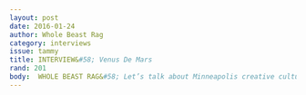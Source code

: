 ```yaml
---
layout: post 
date: 2016-01-24
author: Whole Beast Rag
category: interviews
issue: tammy
title: INTERVIEW&#58; Venus De Mars
rand: 201
body:  WHOLE BEAST RAG&#58; Let’s talk about Minneapolis creative culture.    VENUS DE MARS&#58; Yes, well, one of the difficult things that I’ve found that’s happened with me here—and probably because I’ve just been doing this for so long—but I’m not really a new story any longer. And I never got signed because well, because even though rock and roll seems like such a big risk taking institution; it’s not. All the people that would have signed us just did not want to take that risk. So we were getting ready to do this on our own but that…I worry that Minneapolis is not confident enough in itself to take the risk of new things and finding the story. I worry that our press is more of a follower. If you go to a big city like new york you’ll find some risk-taking going on in the press. Lots of reporters, investigators, reviewers want to find the next thing, want to find the story and want to write it. I worry that Minneapolis is more like…waiting until something’s really working and then we’ll do it…    WBR&#58; I think that’s a fair criticism.    VDM&#58; I don’t want to criticize it but it seems like that happens and I know that I do much better when I go out of town than I do here and I think people have kind of got jaded by other places &#91;laughs&#93; like wow, minneapolis is open to all these cool things and people “look at what you do, look at what you do” and I have to say “well not a lot of people really write about me.” &#91;laughs&#93;    WBR&#58; You know that’s interesting because I was thinking about questions to ask you and one of them was you know, how do you feel the landscape of minneapolis has affected you, how does it respond to your art? I mean, I have many thoughts about Minneapolis—that it seems to have a creative identity crisis at times.    VDM&#58; Well, I’ve been trying to figure that out and part of what i’ve done as an independent artist and musician in running my own record label, pretty much I’ve always tried to understand and figure out the puzzle and to know how to get the attention, how to get the art close, and this worked a lot, I’ve been able to get a lot of press. But it’s not very much anymore. One thing that’s happened is that the prominent genre is not what I do any longer. The prominent genre is hip hop and some of the poetry hip hop angle, too—that’s the major thing. That’s what gets the attention, what’s getting the most support. Which is totally reasonable and totally fine but what I think is going on with Minneapolis is that it’s a city that is not quite big enough to support other things in a more equal way. If you go to the next level, chicago or new york, it’s a little bit bigger so you’ve got more support across the different genres. You don’t just hone in on the most popular scene. And I would like Minnepaolis to do that but it doesn’t seem—it hasn’t reached that tipping point yet. It still seems to be going toward and supporting that, but I’m not really sure why. I’m not really sure.    WBR&#58; Do you think that’s a symptom of midwestern values?    VDM&#58; I don’t know. I mean I grew up in the midwest; I don’t feel that way.    WBR&#58; Yeah, you don’t seem to fit the midwestern mold.    VDM&#58; I don’t know how accurate that whole thing is. But I do think it might have to do, it might just have to do with size. And it might have to do with, in some way, it might have to do with our trying to play it safe. But I don’t know. I hesitate to criticize it because I like it here, I like living here. And I like—what I thought interesting is when I went out to new york—that’s the first place I brought my band to start establishing them—is that people out there will say what they think. If they hate it, you know they hate it. And if they like it, they’re going to go out of their way to let you know they like it, so it’s very transparent, everybody’s attitude is very transparent. So we went there and we’re very nice and you know, we’re not like being angry, not like cutting to the chase, just playing it easy, and we do our sound check and we’re not trying to show off, we’re just making sure everything works. And I remember it was at a place called Darma Hills–that’s where Squeezebox used to be, that’s where Hedwig came from—and they were the house band that did Squeezebox. And the guy that created Hedwig ran that band and he eventually got inspired and did this whole thing. But anyway, we did that, that night—that was one of the places we used to go, and the first time we went there and were working the sound man thought we were going to sound like shit. Because our sound check was so casual and so pulled back. He just didn’t expect anything. And that’s just our nature. He was expecting all of us positioning, and showing up all blah blah blah, transparency, and we’re all just like…we weren’t doing it. So he didn’t think anything was going to happen. And then we got up onstage and it was a whole different story. I mean, the horse head and the stilettos &#91;laughs&#93; and the pasties…and we’re just tearing into it and we’re knocking everybody over. It’s lights—we brought our whole stage show up there. Like crazy! And he talked to my tour manager who relocated later, he said “I did not think I would like this at all and this was one of the best shows I’ve seen in blah blah, you know?”    WBR&#58; That’s so great.    VDM&#58; And then, you know, after that when we went back he was always really nice to us and just totally understood us after that, you know, he wasn’t suspicious &#91;laughs&#93;. So I like that some of the things we do as midwesterners and I think—I value it.    WBR&#58; Well it sounds like you have—I don’t want to say you have enough—but you have people pulling for you elsewhere, which can maybe help balance times when it’s not so lonely here.    VDM&#58; Oh yeah. Well you find your support where you have to, and then you, well you figure out the real reason is that you’re doing it. When I was 18 I wanted to be a rock star. You know, I didn’t care about anything else. That’s all I wanted to do. So that was what I was going to do. And as it turned out, every time I had a chance at moving away from music, getting a real job, I just keep doing music, I keep making that turn. That movement. And you know, you go through your age changes and pretty soon you realize I’m too old to do anything else now. &#91;Laughs&#93; It didn’t quite turn out the way I thought it would. But I don’t really have an option anymore. So yeah. You find the reasons that you do music and for me right now it’s connecting with people and sharing what i’ve seen and it’s become an art form of expression really; it’s been communicating, exploring, sharing. Reconnecting. I really enjoy that. And I don’t care about being successful financially or having all of that publicity and that public attention, I’m happy doing what I’m doing. I’d like to make it a little easier for me to continue doing what I do so i’m not having to fall back on dumb freelancing that is just like, physically damaging to you. I’d rather spend my time working on my craft, working on some songwriting….so I’d like to at least get to that point…I don’t know, I’m not going to stop.    WBR&#58; It sounds like it would be impossible to stop. You talk about tragic inspiration.    VDM&#58; Yes.    WBR&#58; Would you talk more about that?    VDM&#58; Well I think the best songs come from the things that don’t work right. That messiness of life is what is so emotional, and I think it changes who you are. It molds who you are as you go through those times. It’s like when you create—it’s like when they made the samurai swords, you know, they have to fold it and fold it and fold it and stress it and stress it and heat it and cool it and blah blah blah…and if everything was easy you wouldn’t have much of anything of worth. But it’s that stressful time, it’s that tempering—how do you manage? How do you deal with it? What do you learn from that? Those are the things that are important and makes you who you are. So in the art world, in a creative world, that’s the important thing to pay attention to and work with and help other people see and maybe give them some insight. We ALL go through that path in life. Everyone.    WBR&#58; Definitely. I really like that metaphor of the samuarai sword you mentioned earlier. Probably one of the better ones I’ve heard that acknowledges the difficulties. &#91;Laughs&#93; Do you think some are better suited to dealing with those emotional ups and downs of the artistic life?    VDM&#58; This is one thing I think about people&#58; everyone can do anything they want. I don’t think anybody has any limitations. I know a lot of people say “oh I can’t draw…I can’t do that, you’re so talented.” Everybody can do anything they want. It’s a matter of how you get motivated to put the energy you need to accomplish what you’re trying to do. So people are more suited to that, but it’s not saying you can’t do it. People need to learn skills and techniques and you need to learn being able to handle your emotions so you don’t fly off the handle. You gotta learn how to cool down if you’re confronted with something so you can think. So we’ve all been there where we regret, we say “ah” and you gotta learn how to pull back. And I think everybody can do it. But everybody needs to learn their particular set of tools because we’re all different. You’ve got to have your own palette, your own tools, your resources to use and manage.    WBR&#58; Do you think artists get enough support from their communities?    VDM&#58; Oh, no. &#91;laughs&#93; I think some people do and some people don’t and I think it’s a popularity thing. I think people…it’s human nature, again, to want to be liked. And I think it’s human nature to want to jump on the successful mediums, the successful artist and be able to like and support the person who looks like the winner. And if you support the person that’s not going to win you look like the loser. No one wants to look like a loser. So I think there’s a struggle there. I do think there are a lot of venues and a lot of opportunity…but it’s on the artist to find their own internal support to weather all of the gaps in that support network. I think a community can, but it’s not responsible.    WBR&#58; I can agree with that. So how do you balance your artistic freedom and audience expectations, because that seems to be a returning theme?    VDM&#58; &#91;long silence&#93; I’m quiet because I’m thinking about what…right now, I just finished performing last night a duo show. It’s my drummer—actually my previous drummer, the drummer I had right before the one I have right now in the band—he, the one I worked with last night, he used to be my main drummer but then he had to stop and get life taken care of. But now he’s back and we’re working together again. But I just performed with just him and me. Without the full band—same songs, but without—a little different take, a little different delivery. A different performance. Locally, audience expectations is the full band—they want the full band, or not at all. &#91;laughs&#93; They don’t want to go unless it’s the full thing.    WBR&#58; That’s too bad. It sounds like an interesting arrangement.    VDM&#58; It is. And so what I did is we performed—we were at the Amsterdam—luckily, the other bands we’ve worked with, the one band had a vinyl release party and the others were—everybody was friendly, everybody was supporting each other, which I love. I hate when bands are like fighting it out—rock and roll’s full of that. So I really liked the atmosphere and it went from bluegrass to folk to folk rock and then us, kind of glam.    WBR&#58; Sounds rad.    VDM&#58; It was very fun. And I played a whole different audience than my normal audience because of that. They had heard about me, they knew about me and what I did but they’d never go out of their way to see. My regular audience was like “no, it’s no the full band, I’m not going” so I had none of my regular people there, they were not going to show up….I did one of the best shows I’ve done in a long time. It was a killer night and the sound was great; I felt so comfortable onstage, we both just loved it. This whole new audience of all age groups were buying my cds and stuff and supportive and the other bands loved it and were really happy to have worked with us, I loved that. It was just a wonderful night and—so there, I couldn’t have tried to go after audience expectations and just said, “well, I really shouldn’t do this show unless I do the full band” but I’m tired of doing the full band all the time, the same thing. I’m wanting to experiment and do something different. But balancing it—you just have to do it. You have to just want to do it. Just take what happens. So I don’t try to balance it really. I just do what I do and let the audience find…find me. That’s my answer.    WBR&#58; &#91;laughs&#93; I like that. So I guess I have two sort of intertwined questions. And the larger one is&#58; what is your vision for the future? And then sort of more concrete component of that is—what the future could be for the world, society, collectively, etc. But I’m curious what your—as I mentioned, one project for the TAMMY issue is collecting anthems from woman-identified artists—so I’m curious what yours is. It doesn’t need to be your final version.    VDM&#58; Well, I’m looking at less time in front of me than there was behind me now. I see an end to my life. And that’s a different place to be, creatively. I never felt that before. I never felt that. I always felt like anything; i’ve been living the eighteen year olds dream for ever and I can’t do that anymore. And that’s changed a lot of how I think and write and grapple with what I’ve done. So that’s why I’m writing this memoir, which is a very interesting process of going back in time and just living that time, I’m reliving that time as I write this section, for months, you know. Like right now I’m writing about being in New Zealand and doing this tour. I did this whole thing and wrote a chapter about it so I’ve been in New Zealand for about a month and a half just thinking about it, rewriting. Rewriting, thinking about it, remembering other nuances and filling that in. so the theme….I think is paying attention. Not letting things just wash over you. There’s so much in life that happens that’s so important, and so vital. And that is valuable. I just let things wash over me for so long and I’m not anymore. I’m going back and investigating and calling people up and talking to my old people that I worked with and remembering. So I’m going on this tour in two days. And because it’s Halloween and this whole kind of timeline I’ve decided to make the tour theme—and it’s a solo tour, so it’s just me—and I’ve decided to make it about remembering our dead, so it’s inspired by the Day of Dead. And i’m going to miss the Barebones show they do here and I just love that and I can’t go see that. So, I’m going to try and bring that feeling along with me and I might even have—I don’t even know what I’m going to do yet, it will come to me—but it’s about remembering and paying attention and not forgetting. And I think that’s what I’m discovering with writing a memoir, with doing this tour…a lot of insight and a lot of seeing the world. Seeing the complexities. Seeing beyond the surface. And as a trans person, I’ve had to do that a lot. And I’ve—in dealing with opinions and attitudes people have of me right away when they see me, or they get confused—and then they’re all off-balance, they don’t know what to do. I tour and I go and I travel and I have to deal with people that don’t know how to deal with me, they’ve never done that, so they have to figure it out. So there’s all of that too.    Huh, the future. How do you talk about the future? The future is now. The future is what’s happening. I think we’ll do fine. I think we’re a great big messy group of people and we’re fucking up all over the place all the time. But there is so much passion and so much caring and so much insight and desire to prove. That I do think we’re going to. I think we’re going to make it. All the horrible things we see and read about; I think we’ll get through it.    WBR&#58; That’s good to hear. Do you have any thoughts on the Mayan apocalypse? Asking for a friend.    VDM&#58; &#91;Laughs&#93; I think they just ran out of time. I think they just got distracted.    WBR&#58; That’s an interesting idea. Just running out of time as a culture.    VDM&#58; The whole thing is that they’re about categorizing these big eras–    WBR&#58; –Cycles–    VDM&#58; –And they have these smaller cycles within it and they had a great era in the beginning, so I think the end of the Mayan thing, I think that’s just the end of one era and we’re going to start a brand new one. They just didn’t record it. They got distracted and couldn’t write it and thus perpetuate it. I don’t think they were trying to say it’s the end of the world. I think they were saying it’s the end of an era.    WBR&#58; I agree with that. I don’t really expect to wake up and be in heaven or nuclear post-apocalyptic…    VDM&#58; I think the it’s up to us to write the next chapter. I think they left—this is the way I like to think of it—they did with the technology they had, all their insights, all of the medicine they had, they laid it all out. Now they gave it to us.    WBR&#58; I was thinking as you were talking that the calendar is a construct of the mind. It deals with numbers, which are their own language of the universe, but it just seems that it’s almost as far as the Mayan brain could comprehend given earlier tools. Take for instance the fact that we can’t envision what a google is as far as amount goes; what a billion dollars feels like. I know it takes 20,000 years to spend, apparently.    VDM&#58; It’s trying to take the spirit of existing and to figure out how to explain it.    WBR&#58; The eternal question.    VDM&#58; I’m not afraid of it. I’m looking forward to it. It’s time for us to take over the reins.    WBR&#58; &#91;laughs&#93; From the aliens?    VDM&#58; Or with the aliens, who knows!    WBR&#58; With them–now that would be interesting.    VDM&#58; We might find some colleagues out there.    WBR&#58; &#91;Laughs&#93; Well, that’s about what I’ve got. Any projects we should know about? What should people stay tuned for?    VDM&#58; I’m going to be pretty consistent on Facebook and social media as long as that lasts, and then if there’s a new one I’ll bridge to that or do something different. Gonna try and keep my public self out there for as long as I can and to share as much as I can and be honest as much as I can. A big project that I’m working on is this memoir, which is the first of a number of things. This is one little arc of time. I’m really enjoying doing that and I’ll be doing music and albums and art and performance and all of that, of course, all the time, but I think the big thing right now for me is to write down that book.    WBR&#58; It takes some time to sit down and just do it. How long have you been working on it?    VDM&#58; I had the idea about four years ago and I’ve been collecting up stories and ideas and I’ve made attempts at writing. I’d get 100 pages in and throw it all away. Get another couple hundred pages in and throw it all away. Decided I was biting off more than I could chew and now I’ve finally got something that I feel really good about sometime in the past six months. Really starting to feel like I’ve got the voice and the honesty I want. I feel like I’m finally making some progress but it’s about four years. I’m hoping to have something in a year where I can start really having readers and maybe soon after that. End of next year. Look for it.    WBR&#58; Thank you Venus and good luck.  
---
```

